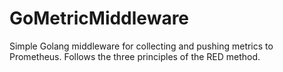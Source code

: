 # GoMetricMiddleware
Simple Golang middleware for collecting and pushing metrics to Prometheus. Follows the three principles of the RED method.
